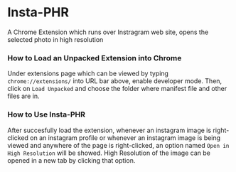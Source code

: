# Insta-PHR
A Chrome Extension which runs over Instragram web site, opens the selected photo in high resolution

### How to Load an Unpacked Extension into Chrome
Under extensions page which can be viewed by typing `chrome://extensions/` into URL bar above, enable developer mode. Then, click on `Load Unpacked` and choose the folder where manifest file and other files are in.

### How to Use Insta-PHR
After succesfully load the extension, whenever an instagram image is right-clicked on an instagram profile or whenever an instagram image is being viewed and anywhere of the page is right-clicked, an option named `Open in High Resolution` will be showed. High Resolution of the image can be opened in a new tab  by clicking that option.
